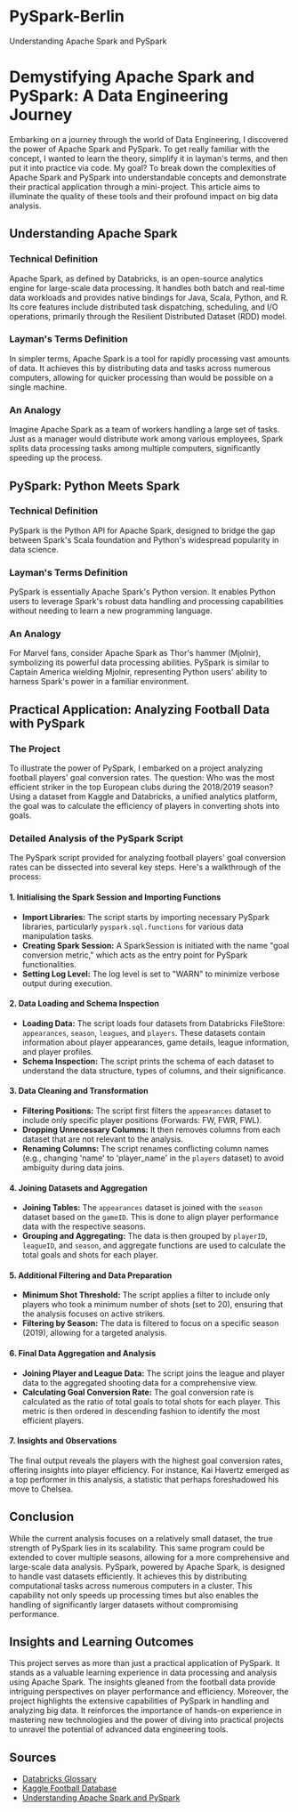 # PySpark-Berlin

Understanding Apache Spark and PySpark

# Demystifying Apache Spark and PySpark: A Data Engineering Journey

Embarking on a journey through the world of Data Engineering, I discovered the power of Apache Spark and PySpark. To get really familiar with the concept, I wanted to learn the theory, simplify it in layman's terms, and then put it into practice via code. My goal? To break down the complexities of Apache Spark and PySpark into understandable concepts and demonstrate their practical application through a mini-project. This article aims to illuminate the quality of these tools and their profound impact on big data analysis.

## Understanding Apache Spark

### Technical Definition
Apache Spark, as defined by Databricks, is an open-source analytics engine for large-scale data processing. It handles both batch and real-time data workloads and provides native bindings for Java, Scala, Python, and R. Its core features include distributed task dispatching, scheduling, and I/O operations, primarily through the Resilient Distributed Dataset (RDD) model.

### Layman's Terms Definition
In simpler terms, Apache Spark is a tool for rapidly processing vast amounts of data. It achieves this by distributing data and tasks across numerous computers, allowing for quicker processing than would be possible on a single machine.

### An Analogy
Imagine Apache Spark as a team of workers handling a large set of tasks. Just as a manager would distribute work among various employees, Spark splits data processing tasks among multiple computers, significantly speeding up the process.

## PySpark: Python Meets Spark

### Technical Definition
PySpark is the Python API for Apache Spark, designed to bridge the gap between Spark's Scala foundation and Python's widespread popularity in data science.

### Layman's Terms Definition
PySpark is essentially Apache Spark's Python version. It enables Python users to leverage Spark's robust data handling and processing capabilities without needing to learn a new programming language.

### An Analogy
For Marvel fans, consider Apache Spark as Thor's hammer (Mjolnir), symbolizing its powerful data processing abilities. PySpark is similar to Captain America wielding Mjolnir, representing Python users' ability to harness Spark's power in a familiar environment.

## Practical Application: Analyzing Football Data with PySpark

### The Project
To illustrate the power of PySpark, I embarked on a project analyzing football players' goal conversion rates. The question: Who was the most efficient striker in the top European clubs during the 2018/2019 season? Using a dataset from Kaggle and Databricks, a unified analytics platform, the goal was to calculate the efficiency of players in converting shots into goals.

### Detailed Analysis of the PySpark Script
The PySpark script provided for analyzing football players' goal conversion rates can be dissected into several key steps. Here's a walkthrough of the process:

#### 1. Initialising the Spark Session and Importing Functions
- **Import Libraries:** The script starts by importing necessary PySpark libraries, particularly `pyspark.sql.functions` for various data manipulation tasks.
- **Creating Spark Session:** A SparkSession is initiated with the name "goal conversion metric," which acts as the entry point for PySpark functionalities.
- **Setting Log Level:** The log level is set to "WARN" to minimize verbose output during execution.

#### 2. Data Loading and Schema Inspection
- **Loading Data:** The script loads four datasets from Databricks FileStore: `appearances`, `season`, `leagues`, and `players`. These datasets contain information about player appearances, game details, league information, and player profiles.
- **Schema Inspection:** The script prints the schema of each dataset to understand the data structure, types of columns, and their significance.

#### 3. Data Cleaning and Transformation
- **Filtering Positions:** The script first filters the `appearances` dataset to include only specific player positions (Forwards: FW, FWR, FWL).
- **Dropping Unnecessary Columns:** It then removes columns from each dataset that are not relevant to the analysis.
- **Renaming Columns:** The script renames conflicting column names (e.g., changing 'name' to 'player_name' in the `players` dataset) to avoid ambiguity during data joins.

#### 4. Joining Datasets and Aggregation
- **Joining Tables:** The `appearances` dataset is joined with the `season` dataset based on the `gameID`. This is done to align player performance data with the respective seasons.
- **Grouping and Aggregating:** The data is then grouped by `playerID`, `leagueID`, and `season`, and aggregate functions are used to calculate the total goals and shots for each player.

#### 5. Additional Filtering and Data Preparation
- **Minimum Shot Threshold:** The script applies a filter to include only players who took a minimum number of shots (set to 20), ensuring that the analysis focuses on active strikers.
- **Filtering by Season:** The data is filtered to focus on a specific season (2019), allowing for a targeted analysis.

#### 6. Final Data Aggregation and Analysis
- **Joining Player and League Data:** The script joins the league and player data to the aggregated shooting data for a comprehensive view.
- **Calculating Goal Conversion Rate:** The goal conversion rate is calculated as the ratio of total goals to total shots for each player. This metric is then ordered in descending fashion to identify the most efficient players.

#### 7. Insights and Observations
The final output reveals the players with the highest goal conversion rates, offering insights into player efficiency. For instance, Kai Havertz emerged as a top performer in this analysis, a statistic that perhaps foreshadowed his move to Chelsea.

## Conclusion 
While the current analysis focuses on a relatively small dataset, the true strength of PySpark lies in its scalability. This same program could be extended to cover multiple seasons, allowing for a more comprehensive and large-scale data analysis. PySpark, powered by Apache Spark, is designed to handle vast datasets efficiently. It achieves this by distributing computational tasks across numerous computers in a cluster. This capability not only speeds up processing times but also enables the handling of significantly larger datasets without compromising performance.

## Insights and Learning Outcomes
This project serves as more than just a practical application of PySpark. It stands as a valuable learning experience in data processing and analysis using Apache Spark. The insights gleaned from the football data provide intriguing perspectives on player performance and efficiency. Moreover, the project highlights the extensive capabilities of PySpark in handling and analyzing big data. It reinforces the importance of hands-on experience in mastering new technologies and the power of diving into practical projects to unravel the potential of advanced data engineering tools.

## Sources
- [Databricks Glossary](https://www.databricks.com/glossary)
- [Kaggle Football Database](https://www.kaggle.com/datasets/technika148/football-database)
- [Understanding Apache Spark and PySpark](https://medium.com/@wiajayi/understanding-apache-spark-and-pyspark-4ee4ca377434)



